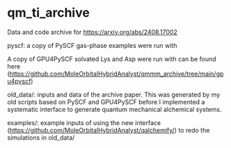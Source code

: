 # qm_ti_archive

Data and code archive for https://arxiv.org/abs/2408.17002

pyscf: a copy of PySCF gas-phase examples were run with

A copy of GPU4PySCF solvated Lys and Asp were run with can be found here (https://github.com/MoleOrbitalHybridAnalyst/qmmm_archive/tree/main/gpu4pyscf)

old_data/: inputs and data of the archive paper. This was generated by my old scripts based on PySCF and GPU4PySCF before I implemented a systematic interface to generate quantum mechanical alchemical systems.

examples/: example inputs of using the new interface (https://github.com/MoleOrbitalHybridAnalyst/qalchemify/) to redo the simulations in old_data/
